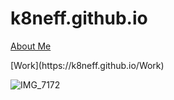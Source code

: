 # k8neff.github.io
[About Me](https://k8neff.github.io/About)

<p>[Work](https://k8neff.github.io/Work)


![IMG_7172](https://user-images.githubusercontent.com/48328053/84417124-2bdc3880-abe3-11ea-92dd-f6745547ff2b.jpeg)


